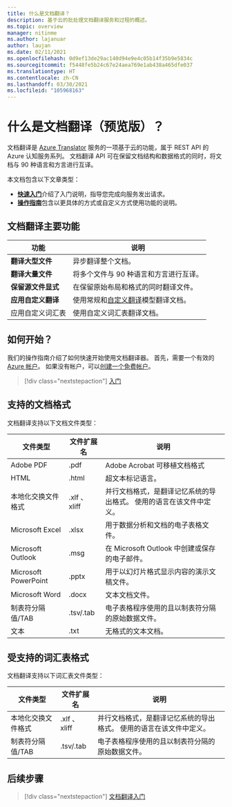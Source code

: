```yaml
---
title: 什么是文档翻译？
description: 基于云的批处理文档翻译服务和过程的概述。
ms.topic: overview
manager: nitinme
ms.author: lajanuar
author: laujan
ms.date: 02/11/2021
ms.openlocfilehash: 0d9ef13de29ac140d94e9e4c05b14f35b9e5834c
ms.sourcegitcommit: f5448fe5b24c67e24aea769e1ab438a465dfe037
ms.translationtype: HT
ms.contentlocale: zh-CN
ms.lasthandoff: 03/30/2021
ms.locfileid: "105968163"
---
```

# <a name="what-is-document-translation-preview"></a>什么是文档翻译（预览版）？

文档翻译是 [Azure Translator](../translator-info-overview.md) 服务的一项基于云的功能，属于 REST API 的 Azure 认知服务系列。 文档翻译 API 可在保留文档结构和数据格式的同时，将文档与 90 种语言和方言进行互译。

本文档包含以下文章类型：  

* [**快速入门**](get-started-with-document-translation.md)介绍了入门说明，指导您完成向服务发出请求。
* [**操作指南**](create-sas-tokens.md)包含以更具体的方式或自定义方式使用功能的说明。  

## <a name="document-translation-key-features"></a>文档翻译主要功能

| 功能 | 说明 |
| ---------| -------------|
| **翻译大型文件**| 异步翻译整个文档。|
|**翻译大量文件**|将多个文件与 90 种语言和方言进行互译。|
|**保留源文件显式**| 在保留原始布局和格式的同时翻译文件。|
|**应用自定义翻译**| 使用常规和[自定义翻译](../customization.md#custom-translator)模型翻译文档。|
|应用自定义词汇表|使用自定义词汇表翻译文档。|

## <a name="how-to-get-started"></a>如何开始？

我们的操作指南介绍了如何快速开始使用文档翻译器。 首先，需要一个有效的 [Azure 帐户](https://azure.microsoft.com/free/cognitive-services/)。  如果没有帐户，可以[创建一个免费帐户](https://azure.microsoft.com/free)。

> [!div class="nextstepaction"]
> [入门](get-started-with-document-translation.md)

## <a name="supported-document-formats"></a>支持的文档格式

文档翻译支持以下文档文件类型：

| 文件类型| 文件扩展名|说明|
|---|---|--|
|Adobe PDF|.pdf|Adobe Acrobat 可移植文档格式|
|HTML|.html|超文本标记语言。|
|本地化交换文件格式|.xlf 、xliff| 并行文档格式，是翻译记忆系统的导出格式。 使用的语言在该文件中定义。|
|Microsoft Excel|.xlsx|用于数据分析和文档的电子表格文件。|
|Microsoft Outlook|.msg|在 Microsoft Outlook 中创建或保存的电子邮件。|
|Microsoft PowerPoint|.pptx| 用于以幻灯片格式显示内容的演示文稿文件。|
|Microsoft Word|.docx| 文本文档文件。|
|制表符分隔值/TAB|.tsv/.tab| 电子表格程序使用的且以制表符分隔的原始数据文件。|
|文本|.txt| 无格式的文本文档。|

## <a name="supported-glossary-formats"></a>受支持的词汇表格式

文档翻译支持以下词汇表文件类型：

| 文件类型| 文件扩展名|说明|
|---|---|--|
|本地化交换文件格式|.xlf 、xliff| 并行文档格式，是翻译记忆系统的导出格式。 使用的语言在该文件中定义。|
|制表符分隔值/TAB|.tsv/.tab| 电子表格程序使用的且以制表符分隔的原始数据文件。|

## <a name="next-steps"></a>后续步骤

> [!div class="nextstepaction"]
> [文档翻译入门](get-started-with-document-translation.md)
